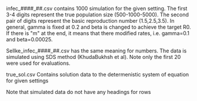 infec_####_##.csv contains 1000 simulation for the given setting. The first 3-4 digits represent the true population size (500-1000-5000). The second pair of digits represent the basic reproduction number (1.5,2.5,3.5). In general, gamma is fixed at 0.2 and beta is changed to achieve the target R0. If there is "m" at the end, it means that there modified rates, i.e. gamma=0.1 and beta=0.00025.

Sellke_infec_####_##.csv has the same meaning for numbers. The data is simulated using SDS method (KhudaBukhsh et al).  Note only the first 20 were used for evaluations.

true_sol.csv Contains solution data to the determenistic system of equation for given settings

Note that simulated data do not have any headings for rows
